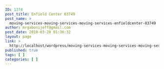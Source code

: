 ```yaml
---
ID: 1374
post_title: Enfield Center 03749
post_name: >
  moving-services-moving-services-moving-services-enfieldcenter-03749
author: mrgabonijeff@gmail.com
post_date: 2018-03-28 01:36:32
layout: page
link: >
  http://localhost/wordpress/moving-services-moving-services-moving-services-enfieldcenter-03749/
published: true
tags: [ ]
categories: [ ]
---
```

